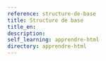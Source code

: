 ```yaml
---
reference: structure-de-base
title: Structure de base
title_en:
description:
self_learning: apprendre-html
directory: apprendre-html
---
```

